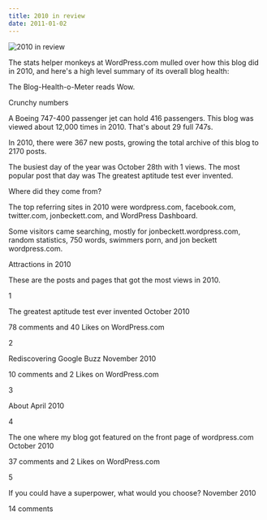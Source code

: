 ```yaml
---
title: 2010 in review
date: 2011-01-02
---
```


![2010 in review](https://source.unsplash.com/X6cChncECA8/1600x900)

The stats helper monkeys at WordPress.com mulled over how this blog did in 2010, and here's a high level summary of its overall blog health:

The Blog-Health-o-Meter reads Wow.

Crunchy numbers

A Boeing 747-400 passenger jet can hold 416 passengers. This blog was viewed about 12,000 times in 2010. That's about 29 full 747s.

In 2010, there were 367 new posts, growing the total archive of this blog to 2170 posts.

The busiest day of the year was October 28th with 1 views. The most popular post that day was The greatest aptitude test ever invented.

Where did they come from?

The top referring sites in 2010 were wordpress.com, facebook.com, twitter.com, jonbeckett.com, and WordPress Dashboard.

Some visitors came searching, mostly for jonbeckett.wordpress.com, random statistics, 750 words, swimmers porn, and jon beckett wordpress.com.

Attractions in 2010

These are the posts and pages that got the most views in 2010.

1

The greatest aptitude test ever invented October 2010

78 comments and 40 Likes on WordPress.com

2

Rediscovering Google Buzz November 2010

10 comments and 2 Likes on WordPress.com

3

About April 2010

4

The one where my blog got featured on the front page of wordpress.com October 2010

37 comments and 2 Likes on WordPress.com

5

If you could have a superpower, what would you choose? November 2010

14 comments